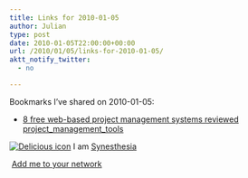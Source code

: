 ```yaml
---
title: Links for 2010-01-05
author: Julian
type: post
date: 2010-01-05T22:00:00+00:00
url: /2010/01/05/links-for-2010-01-05/
aktt_notify_twitter:
  - no

---
```

Bookmarks I&#8217;ve shared on 2010-01-05:

  * [8 free web-based project management systems reviewed][1] 
    [project\_management\_tools][2] </li> </ul> 
    
    <p class="deliciouslink">
      <a href="http://del.icio.us/synesthesia" title="See all my bookmarks on del.icio.us"><img src="https://www.synesthesia.co.uk/images/deliciousicon.jpg" alt="Delicious icon" /></a>&nbsp;I am <a href="http://del.icio.us/synesthesia" title="See all my bookmarks on del.icio.us">Synesthesia</a>
    </p>
    
    <p class="deliciouslink">
      <a href="http://del.icio.us/network?add=synesthesia" title="Add me to your del.icio.us network"><img src="https://www.synesthesia.co.uk/images/add.gif" alt="" /></a>&nbsp;<a href="http://del.icio.us/network?add=synesthesia" title="Add me to your del.icio.us network">Add me to your network</a>
    </p>

 [1]: http://blog.webdistortion.com/2009/12/18/8-free-web-based-project-management-systems-reviewed
 [2]: http://delicious.com/synesthesia/project_management_tools